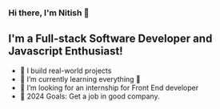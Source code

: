### Hi there, I'm Nitish 👋

## I'm a Full-stack Software Developer and Javascript Enthusiast!
- 🔭 I build real-world projects 
- 🌱 I’m currently learning everything 🤣
- 👯 I’m looking for an internship for Front End developer
- 🥅 2024 Goals: Get a job in good company.

